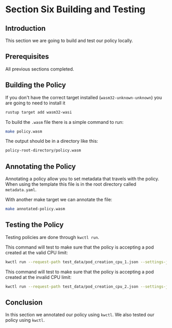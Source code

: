 # Section Six Building and Testing

## Introduction

This section we are going to build and test our policy locally.

## Prerequisites

All previous sections completed.

## Building the Policy

If you don't have the correct target installed (`wasm32-unknown-unknown`) you are going to need to install it

```bash
rustup target add wasm32-wasi
```

To build the `.wasm` file there is a simple command to run:

```bash
make policy.wasm
```

The output should be in a directory like this:

```bash
policy-root-directory/policy.wasm
```

## Annotating the Policy

Annotating a policy allow you to set metadata that travels with the policy. When using the template this file is in the root directory called `metadata.yaml`.

With another make target  we can annotate the file:

```bash
make annotated-policy.wasm
```

## Testing the Policy

Testing policies are done through `kwctl run`.

This command will test to make sure that the policy is accepting a pod created at the valid CPU limit:

```bash
kwctl run --request-path test_data/pod_creation_cpu_1.json --settings-json '{ "cpu_limits": "1.0"}' policy-root-directory/annotated-policy.wasm
```

This command will test to make sure that the policy is accepting a pod created at the invalid CPU limit:

```bash
kwctl run --request-path test_data/pod_creation_cpu_2.json --settings-json '{ "cpu_limits": "1.0"}' policy-root-directory/annotated-policy.wasm
```

## Conclusion

In this section we annotated our policy using `kwctl`. We also tested our policy using `kwctl`.
